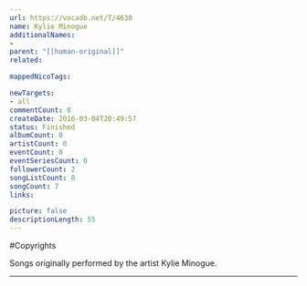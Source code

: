 ```yaml
---
url: https://vocadb.net/T/4630
name: Kylie Minogue
additionalNames: 
- 
parent: "[[human-original]]"
related:

mappedNicoTags:

newTargets:
- all
commentCount: 0
createDate: 2016-03-04T20:49:57
status: Finished
albumCount: 0
artistCount: 0
eventCount: 0
eventSeriesCount: 0
followerCount: 2
songListCount: 0
songCount: 7
links: 

picture: false
descriptionLength: 55
---
```


#Copyrights

Songs originally performed by the artist Kylie Minogue.

---

